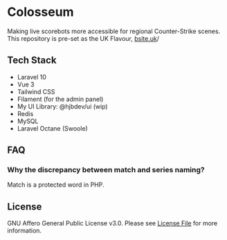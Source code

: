 # Colosseum

Making live scorebots more accessible for regional Counter-Strike scenes. This repository is pre-set as the UK Flavour, [bsite.uk](https://bsite.uk)/

## Tech Stack
- Laravel 10
- Vue 3
- Tailwind CSS
- Filament (for the admin panel)
- My UI Library: @hjbdev/ui (wip)
- Redis
- MySQL
- Laravel Octane (Swoole)

## FAQ

### Why the discrepancy between match and series naming?

Match is a protected word in PHP.

## License

GNU Affero General Public License v3.0. Please see [License File](LICENSE) for more information.
